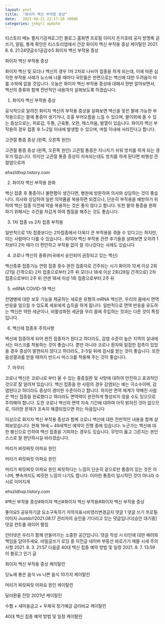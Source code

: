 ```yaml
---
layout: post
title:  "화이자 백신 부작용 증상"
date:   2021-08-21 22:17:10 +0800
categories: jekyll update
---
```

티스토리 메뉴 펼치기검색로그인
블로그 홈화면
프로필 이미지
돈키호테
공지
방명록
글쓰기, 알림, 통계 확인은 티스토리앱에서
건강
화이자 백신 부작용 증상
케이탈린
2021. 8. 6. 21:24댓글수1공감수5
화이자 백신 부작용 증상
 




화이자 백신 부작용 증상
 

화이자 백신 및 모더나 백신의 경우 1차 2차로 나뉘어 접종을 하게 되는데, 이에 따른 심각한 부작용 사례가 뉴스에 나올 때마다 국민들은 한편으로는 백신에 대한 두려움이 따를 수밖에 없을 것입니다. 오늘은 화이자 백신 부작용 증상에 대해서 한번 알아보면서, 백신의 종류와 함께 전반적인 내용까지 살펴보도록 하겠습니다. 

 

 

1. 화이자 백신 부작용 증상
 

공식적으로 알려진 화이자 백신의 부작용 증상을 살펴보면 백신을 맞은 팔에 가능한 부작용으로는 팔에 통증이 생기거나, 조홍 부어오름을 느낄 수 있으며, 팔이외에 올 수 있는 증상으로는, 피로감, 두통, 근육통, 오한, 메스꺼움, 발열이 있습니다. 화이자 백신 부작용의 경우 접종 후 1~2일 이내에 발생할 수 있으며, 며칠 이내에 사라진다고 합니다.

 




 

 
고관절 통증 증상 (왼쪽, 오른쪽 원인)

고관절 통증 증상 (왼쪽, 오른쪽 원인) 고관절 통증은 지나치기 쉬워 방치를 하게 되는 경우가 많습니다. 하지만 고관절 통증 증상이 지속되는데도 방치를 하게 된다면 퇴행성 관절염으로까

ehszldhxp.tistory.com
 
2. 화이자 백신 부작용 완화
 

백신 접종 후 통증이나 불편함이 생긴다면, 병원에 방문하여 의사와 상담하는 것이 좋습니다. 의사와 상담하여 일반 의약품을 복용하면 되겠으나, 단순히 부작용을 예방하기 위하여 백신 접종 이전에 약을 복용하는 것은 좋지 않다고 합니다. 또한 팔의 통증을 완화하기 위해서는 수건을 차갑게 하여 찜질을 해주는 것도 좋습니다. 

 

3. 1차 접종 vs 2차 접종 부작용
 

일반적으로 1차 접종보다는 2차접종에서 더욱더 큰 부작용을 겪을 수 있다고는 하지만, 이는 사람마다 다를 수 있습니다.. 화이자 백신 부작용 관련 후기들을 살펴보면 오히려 1차보다 2차 때가 더 편안하고 부작용 없이 잘 지나갔다는 사례도 있습니다 

 




 
4. 코로나 백신의 종류(미국에서 승인되어 권장되고 있는 백신)
 

백신종류	접종가능 연령	접종 횟수	완전 접종자로 간주되는 시기
화이자	12세 이상	2회(21일 간격으로)	2차 접종으로부터 2주 뒤
모더나	18세 이상	2회(28일 간격으로)	2차 접종으로부터 2주 뒤
얀센	18세 이상	1회	접종으로부터 2주 뒤
 

5. mRNA COVID-19 백신
 

전염병에 대한 보호 기능을 제공하는 새로운 유형의 mRNA 백신은, 우리의 몸에서 면역 반응을 일으킬 수 있도록 세포에게 습득을 하게 됩니다. 일반적으로 면역 반응을 유도하는 백신은 약한 세균이나, 비활성화된 세균을 우리 몸에 주입하는 것과는 다른 것이 특징입니다. 

 


 

6. 백신에 접종후 주의사항
 

백신에 접종하게 되어 완전 접종자가 된다고 하더라도, 감염 수준이 높은 지역의 실내에서는 마스크를 착용하는 것이 좋습니다. 뿐만 아니라 코로나 환자와 밀접한 접촉이 있었을 경우 증상이 발현되지 않다고 하더라도, 3-5일 뒤에 검사를 받는 것이 좋습니다. 또한 음성결과를 받을 때까지 반드시 마스크를 착용해 주는 것이 좋습니다. 

 




 

7. 마무리
 

코로나 백신은 코로나로 부터 올 수 있는 중증질환 및 사망에 대하여 안전하고 효과적인 것으로 잘 알려져 있습니다. 백신 접종을 한 사람의 경우 감염되는 예는 극소수이며, 감염된다고 하더라도 증상이 경미한 수준이라고 합니다. 하지만 면역 체계가 약해진 사람은 백신 접종을 완료했다고 하더라도 면역력이 완전하게 형성되지 않을 수도 있으므로 주의해야 합니다. 도한 코로나 백신의 면역 지속 기간에 대하여 아직 밝혀진 것이 없으므로, 이러한 문제가 조속히 해결되었으면 하는 마음입니다

 

이상으로 화지자 백신 부작용 증상과 함께 코로나 백신에 대한 전반적인 내용을 함께 살펴보았습니다. 현재 19세 ~ 49세백신 예약이 진행 중에 있습니다. 누군가는 백신에 대한 불신으로 인하여 백신 접종을 기피하는 경우도 있습니다. 무엇이 옳고 그른지는 본인 스스로 잘 판단하시길 바라겠습니다. 

 


머리가 찌릿찌릿 아파요 원인

 
머리가 찌릿찌릿 아파요 원인

머리가 찌릿찌릿 아파요 원인 찌릿하다는 느낌이 단순히 겉으로만 통증이 있는 것은 아니며, 뼛속까지도 찌릿한 느낌이 나기도 합니다. 이러한 통증이 일시적인 것이 아니라 수시로 이어지게

ehszldhxp.tistory.com
 

#백신 부작용 증상#화이자 백신#화이자 백신 부작용#화이자 백신 부작용 증상

좋아요5
공유하기글 요소구독하기
저작자표시비영리변경금지
댓글 1
댓글 쓰기
프로필 이미지
Justdo!!2021.08.17
관리자의 승인을 기다리고 있는 댓글입니다[승인 대기중]
댓글 컨트롤 레이어 펼침

인터넷은 우리가 함께 만들어가는 소중한 공간입니다. 댓글 작성 시 타인에 대한 배려와 책임을 담아주세요.
비밀글쓰기
로딩 중
이전글
네이버 부동산 바로가기 매물 시세 주의사항
2021. 8. 3. 21:57
다음글
40대 백신 접종 예약 방법 및 일정
2021. 8. 7. 13:59
이 블로그 인기 글

화이자 백신 부작용 증상
케이탈린

당뇨에 좋은 음식 vs 나쁜 음식 10가지
케이탈린

머리가 찌릿찌릿 아파요 원인
케이탈린

달러환율 전망 2021년
케이탈린

수협 + 새마을금고 + 우체국 정기예금 금리비교
케이탈린

40대 백신 접종 예약 방법 및 일정
케이탈린